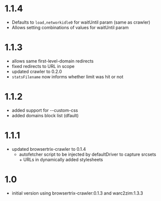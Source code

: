 # 1.1.4

- Defaults to `load,networkidle0` for waitUntil param (same as crawler)
- Allows setting combinations of values for waitUntil param

# 1.1.3

- allows same first-level-domain redirects
- fixed redirects to URL in scope
- updated crawler to 0.2.0
- `statsFilename` now informs whether limit was hit or not

# 1.1.2

- added support for --custom-css
- added domains block list (dfault)

# 1.1.1

- updated browsertrix-crawler to 0.1.4
  - autofetcher script to be injected by defaultDriver to capture srcsets + URLs in dynamically added stylesheets

# 1.0

- initial version using browsertrix-crawler:0.1.3 and warc2zim:1.3.3
